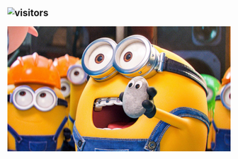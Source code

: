 ## ![visitors](https://visitor-badge.glitch.me/badge?page_id=tawfek-visitors&left_color=#228ada&right_color=#1c1c27)
![minions looking to you](./tawfek.jpg)
